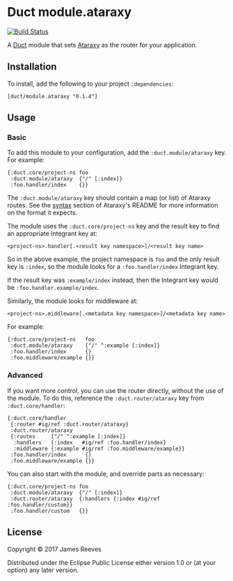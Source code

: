 # Duct module.ataraxy

[![Build Status](https://travis-ci.org/duct-framework/module.ataraxy.svg?branch=master)](https://travis-ci.org/duct-framework/module.ataraxy)

A [Duct][] module that sets [Ataraxy][] as the router for your
application.

[duct]: https://github.com/duct-framework/duct
[ataraxy]: https://github.com/weavejester/ataraxy

## Installation

To install, add the following to your project `:dependencies`:

    [duct/module.ataraxy "0.1.4"]

## Usage

### Basic

To add this module to your configuration, add the
`:duct.module/ataraxy` key. For example:

```edn
{:duct.core/project-ns foo
 :duct.module/ataraxy  {"/" [:index]}
 :foo.handler/index    {}}
```

The `:duct.module/ataraxy` key should contain a map (or list) of
Ataraxy routes. See the [syntax][] section of Ataraxy's README for
more information on the format it expects.

The module uses the `:duct.core/project-ns` key and the result key to
find an appropriate Integrant key at:

    <project-ns>.handler[.<result key namespace>]/<result key name>

So in the above example, the project namespace is `foo` and the only
result key is `:index`, so the module looks for a `:foo.handler/index`
Integrant key.

If the result key was `:example/index` instead, then the Integrant key
would be `:foo.handler.example/index`.

Similarly, the module looks for middleware at:

    <project-ns>.middleware[.<metadata key namespace>]/<metadata key name>

For example:

```edn
{:duct.core/project-ns   foo
 :duct.module/ataraxy    {"/" ^:example [:index]}
 :foo.handler/index      {}
 :foo.middleware/example {}}
```

[syntax]: https://github.com/weavejester/ataraxy#syntax

### Advanced

If you want more control, you can use the router directly, without the
use of the module. To do this, reference the `:duct.router/ataraxy`
key from `:duct.core/handler`:

```edn
{:duct.core/handler
 {:router #ig/ref :duct.router/ataraxy}
 :duct.router/ataraxy
 {:routes     {"/" ^:example [:index]}
  :handlers   {:index   #ig/ref :foo.handler/index}
  :middleware {:example #ig/ref :foo.middleware/example}}
 :foo.handler/index      {}
 :foo.middleware/example {}}
```

You can also start with the module, and override parts as necessary:

```edn
{:duct.core/project-ns foo
 :duct.module/ataraxy  {"/" [:index]}
 :duct.router/ataraxy  {:handlers {:index #ig/ref :foo.handler/custom}}
 :foo.handler/custom   {}}
```


## License

Copyright © 2017 James Reeves

Distributed under the Eclipse Public License either version 1.0 or (at
your option) any later version.
